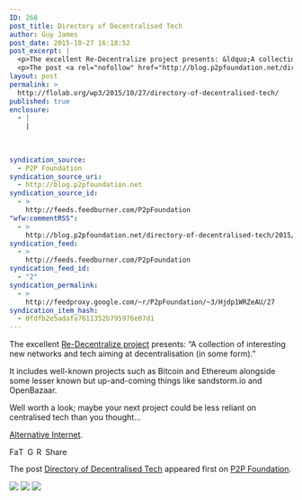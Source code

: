 ```yaml
---
ID: 268
post_title: Directory of Decentralised Tech
author: Guy James
post_date: 2015-10-27 16:18:52
post_excerpt: |
  <p>The excellent Re-Decentralize project presents: &ldquo;A collection of interesting new networks and tech aiming at decentralisation (in some form).&rdquo; It includes well-known projects such as Bitcoin and Ethereum alongside some lesser known but up-and-coming things like sandstorm.io and OpenBazaar. Well worth a look; maybe your next project could be less reliant on centralised tech than [&hellip;]</p>
  <p>The post <a rel="nofollow" href="http://blog.p2pfoundation.net/directory-of-decentralised-tech/2015/10/27">Directory of Decentralised Tech</a> appeared first on <a rel="nofollow" href="http://blog.p2pfoundation.net/">P2P Foundation</a>.</p>
layout: post
permalink: >
  http://flolab.org/wp3/2015/10/27/directory-of-decentralised-tech/
published: true
enclosure:
  - |
    |
        
        
        
syndication_source:
  - P2P Foundation
syndication_source_uri:
  - http://blog.p2pfoundation.net
syndication_source_id:
  - >
    http://feeds.feedburner.com/P2pFoundation
"wfw:commentRSS":
  - >
    http://blog.p2pfoundation.net/directory-of-decentralised-tech/2015/10/27/feed
syndication_feed:
  - >
    http://feeds.feedburner.com/P2pFoundation
syndication_feed_id:
  - "2"
syndication_permalink:
  - >
    http://feedproxy.google.com/~r/P2pFoundation/~3/Hjdp1WRZeAU/27
syndication_item_hash:
  - 0fdfb2e5adafa7611352b795976e07d1
---
```

<p>The excellent <a href="http://blog.p2pfoundation.net/re-decentralizing-the-internet/2014/05/16" >Re-Decentralize project</a> presents: &#8220;A collection of interesting new networks and tech aiming at decentralisation (in some form).&#8221;</p>
<p>It includes well-known projects such as Bitcoin and Ethereum alongside some lesser known but up-and-coming things like sandstorm.io and OpenBazaar.</p>
<p>Well worth a look; maybe your next project could be less reliant on centralised tech than you thought&#8230;</p>
<p><a href="https://redecentralize.github.io/alternative-internet/" >Alternative Internet</a>.</p>
<p><a class="a2a_button_facebook" href="http://www.addtoany.com/add_to/facebook?linkurl=http%3A%2F%2Fblog.p2pfoundation.net%2Fdirectory-of-decentralised-tech%2F2015%2F10%2F27&amp;linkname=Directory%20of%20Decentralised%20Tech" title="Facebook" rel="nofollow" ><img src="http://blog.p2pfoundation.net/wp-content/plugins/add-to-any/icons/facebook.png" width="16" height="16" alt="Facebook"/></a><a class="a2a_button_twitter" href="http://www.addtoany.com/add_to/twitter?linkurl=http%3A%2F%2Fblog.p2pfoundation.net%2Fdirectory-of-decentralised-tech%2F2015%2F10%2F27&amp;linkname=Directory%20of%20Decentralised%20Tech" title="Twitter" rel="nofollow" ><img src="http://blog.p2pfoundation.net/wp-content/plugins/add-to-any/icons/twitter.png" width="16" height="16" alt="Twitter"/></a><a class="a2a_button_google_plus" href="http://www.addtoany.com/add_to/google_plus?linkurl=http%3A%2F%2Fblog.p2pfoundation.net%2Fdirectory-of-decentralised-tech%2F2015%2F10%2F27&amp;linkname=Directory%20of%20Decentralised%20Tech" title="Google+" rel="nofollow" ><img src="http://blog.p2pfoundation.net/wp-content/plugins/add-to-any/icons/google_plus.png" width="16" height="16" alt="Google+"/></a><a class="a2a_button_reddit" href="http://www.addtoany.com/add_to/reddit?linkurl=http%3A%2F%2Fblog.p2pfoundation.net%2Fdirectory-of-decentralised-tech%2F2015%2F10%2F27&amp;linkname=Directory%20of%20Decentralised%20Tech" title="Reddit" rel="nofollow" ><img src="http://blog.p2pfoundation.net/wp-content/plugins/add-to-any/icons/reddit.png" width="16" height="16" alt="Reddit"/></a><a class="a2a_dd a2a_target addtoany_share_save" href="https://www.addtoany.com/share_save#url=http%3A%2F%2Fblog.p2pfoundation.net%2Fdirectory-of-decentralised-tech%2F2015%2F10%2F27&amp;title=Directory%20of%20Decentralised%20Tech" id="wpa2a_2"><img src="http://blog.p2pfoundation.net/wp-content/plugins/add-to-any/share_save_120_16.png" width="120" height="16" alt="Share"/></a></p><p>The post <a rel="nofollow" href="http://blog.p2pfoundation.net/directory-of-decentralised-tech/2015/10/27">Directory of Decentralised Tech</a> appeared first on <a rel="nofollow" href="http://blog.p2pfoundation.net/">P2P Foundation</a>.</p>
<div class="feedflare">
<a href="http://feeds.feedburner.com/~ff/P2pFoundation?a=Hjdp1WRZeAU:fRg4HhvnGa8:7Q72WNTAKBA"><img src="http://feeds.feedburner.com/~ff/P2pFoundation?d=7Q72WNTAKBA" border="0"></img></a> <a href="http://feeds.feedburner.com/~ff/P2pFoundation?a=Hjdp1WRZeAU:fRg4HhvnGa8:D7DqB2pKExk"><img src="http://feeds.feedburner.com/~ff/P2pFoundation?i=Hjdp1WRZeAU:fRg4HhvnGa8:D7DqB2pKExk" border="0"></img></a> <a href="http://feeds.feedburner.com/~ff/P2pFoundation?a=Hjdp1WRZeAU:fRg4HhvnGa8:2mJPEYqXBVI"><img src="http://feeds.feedburner.com/~ff/P2pFoundation?d=2mJPEYqXBVI" border="0"></img></a>
</div><img src="http://feeds.feedburner.com/~r/P2pFoundation/~4/Hjdp1WRZeAU" height="1" width="1" alt=""/>